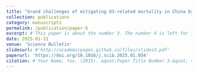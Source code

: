 ```yaml
---
title: "Grand challenges of mitigating O3-related mortality in China by 2060"
collection: publications
category: manuscripts
permalink: /publication/paper-5
excerpt: #'This paper is about the number 3. The number 4 is left for future work.'
date: 2025-01-31
venue: 'Science Bulletin'
slidesurl: #'http://academicpages.github.io/files/slides3.pdf'
paperurl: 'https://doi.org/10.1016/j.scib.2025.01.054'
citation: #'Your Name, You. (2015). &quot;Paper Title Number 3.&quot; <i>Journal 1</i>. 1(3).'
---
```

